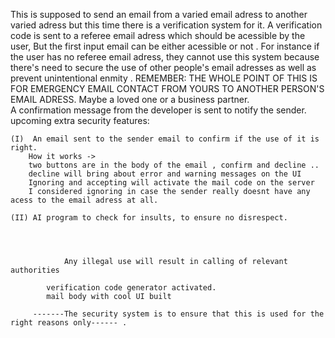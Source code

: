 This is supposed to send an email from a varied email adress to another varied adress but this time
there is a verification system for it. A verification code is sent to a referee email adress which should be acessible by
the user, But the first input email can be either acessible or not .
For instance if the user has no referee email adress, they cannot use this system because there's need to secure the use of other people's email adresses as well as prevent unintentional enmity .
REMEMBER: THE WHOLE POINT OF THIS IS FOR EMERGENCY EMAIL CONTACT FROM YOURS TO ANOTHER PERSON'S EMAIL ADRESS. Maybe a 
loved one or a business partner.    
A confirmation message from the developer is sent to notify the sender.
    upcoming extra security features:

    (I)  An email sent to the sender email to confirm if the use of it is right.
        How it works -> 
        two buttons are in the body of the email , confirm and decline .. 
        decline will bring about error and warning messages on the UI
        Ignoring and accepting will activate the mail code on the server
        I considered ignoring in case the sender really doesnt have any acess to the email adress at all.
                
    (II) AI program to check for insults, to ensure no disrespect.
                
                
                
                
                Any illegal use will result in calling of relevant authorities
				
			verification code generator activated.
			mail body with cool UI built
                
         -------The security system is to ensure that this is used for the right reasons only------ .

